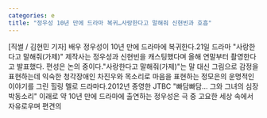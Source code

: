 ```yaml
---
categories: e
title: "정우성 10년 만에 드라마 복귀…사랑한다고 말해줘 신현빈과 호흡"
---
```

[직썰 / 김현민 기자] 배우 정우성이 10년 만에 드라마에 복귀한다.21일 드라마 "사랑한다고 말해줘(가제)" 제작사는 정우성과 신현빈을 캐스팅했다며 올해 연말부터 촬영한다고 발표했다. 편성은 논의 중이다."사랑한다고 말해줘(가제)"는 말 대신 그림으로 감정을 표현하는데 익숙한 청각장애인 차진우와 목소리로 마음을 표현하는 정모은의 운명적인 이야기를 그린 힐링 멜로 드라마다.2012년 종영한 JTBC "빠담빠담… 그와 그녀의 심장박동소리" 이래로 약 10년 만에 드라마에 출연하는 정우성은 극 중 고요한 세상 속에서 자유로우며 편견의